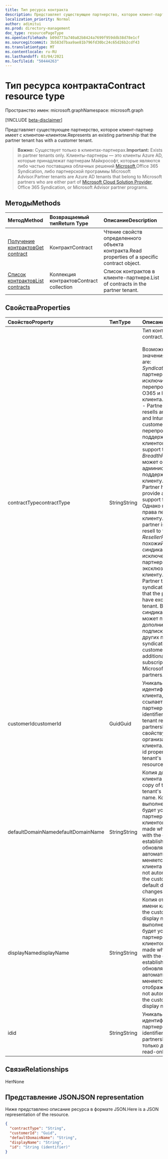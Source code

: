 ```yaml
---
title: Тип ресурса контракта
description: Представляет существующее партнерство, которое клиент-партнер имеет с клиентом-клиентом.
localization_priority: Normal
author: adimitui
ms.prod: directory-management
doc_type: resourcePageType
ms.openlocfilehash: b09d773a740a82b8424a7699f959ddb38d78e1cf
ms.sourcegitcommit: 3b583d7baa9ae81b796fd30bc24c65d26b2cdf43
ms.translationtype: MT
ms.contentlocale: ru-RU
ms.lasthandoff: 03/04/2021
ms.locfileid: "50444263"
---
```

# <a name="contract-resource-type"></a><span data-ttu-id="a20f4-103">Тип ресурса контракта</span><span class="sxs-lookup"><span data-stu-id="a20f4-103">Contract resource type</span></span>

<span data-ttu-id="a20f4-104">Пространство имен: microsoft.graph</span><span class="sxs-lookup"><span data-stu-id="a20f4-104">Namespace: microsoft.graph</span></span>

[!INCLUDE [beta-disclaimer](../../includes/beta-disclaimer.md)]

<span data-ttu-id="a20f4-105">Представляет существующее партнерство, которое клиент-партнер имеет с клиентом-клиентом.</span><span class="sxs-lookup"><span data-stu-id="a20f4-105">Represents an existing partnership that the partner tenant has with a customer tenant.</span></span>

> <span data-ttu-id="a20f4-106">**Важно:** Существует только в клиентах-партнерах.</span><span class="sxs-lookup"><span data-stu-id="a20f4-106">**Important:** Exists in partner tenants only.</span></span> <span data-ttu-id="a20f4-107">Клиенты-партнеры — это клиенты Azure AD, которые принадлежат партнерам Майкрософт, которые являются либо частью поставщика облачных решений [Microsoft,](https://partnercenter.microsoft.com/en-us/partner/programs)Office 365 Syndication, либо партнерской программы Microsoft Advisor.</span><span class="sxs-lookup"><span data-stu-id="a20f4-107">Partner tenants are Azure AD tenants that belong to Microsoft partners who are either part of [Microsoft Cloud Solution Provider](https://partnercenter.microsoft.com/en-us/partner/programs), Office 365 Syndication, or Microsoft Advisor partner programs.</span></span>

## <a name="methods"></a><span data-ttu-id="a20f4-108">Методы</span><span class="sxs-lookup"><span data-stu-id="a20f4-108">Methods</span></span>

| <span data-ttu-id="a20f4-109">Метод</span><span class="sxs-lookup"><span data-stu-id="a20f4-109">Method</span></span>   | <span data-ttu-id="a20f4-110">Возвращаемый тип</span><span class="sxs-lookup"><span data-stu-id="a20f4-110">Return Type</span></span> | <span data-ttu-id="a20f4-111">Описание</span><span class="sxs-lookup"><span data-stu-id="a20f4-111">Description</span></span> |
|:---------------|:--------|:----------|
|[<span data-ttu-id="a20f4-112">Получение контрактов</span><span class="sxs-lookup"><span data-stu-id="a20f4-112">Get contract</span></span>](../api/contract-get.md) | <span data-ttu-id="a20f4-113">Контракт</span><span class="sxs-lookup"><span data-stu-id="a20f4-113">Contract</span></span> |<span data-ttu-id="a20f4-114">Чтение свойств определенного объекта контракта.</span><span class="sxs-lookup"><span data-stu-id="a20f4-114">Read properties of a specific contract object.</span></span> |
|[<span data-ttu-id="a20f4-115">Список контрактов</span><span class="sxs-lookup"><span data-stu-id="a20f4-115">List contracts</span></span>](../api/contract-list.md) | <span data-ttu-id="a20f4-116">Коллекция контрактов</span><span class="sxs-lookup"><span data-stu-id="a20f4-116">Contract collection</span></span> | <span data-ttu-id="a20f4-117">Список контрактов в клиенте-партнере.</span><span class="sxs-lookup"><span data-stu-id="a20f4-117">List of contracts in the partner tenant.</span></span> |

## <a name="properties"></a><span data-ttu-id="a20f4-118">Свойства</span><span class="sxs-lookup"><span data-stu-id="a20f4-118">Properties</span></span>
| <span data-ttu-id="a20f4-119">Свойство</span><span class="sxs-lookup"><span data-stu-id="a20f4-119">Property</span></span>   | <span data-ttu-id="a20f4-120">Тип</span><span class="sxs-lookup"><span data-stu-id="a20f4-120">Type</span></span> | <span data-ttu-id="a20f4-121">Описание</span><span class="sxs-lookup"><span data-stu-id="a20f4-121">Description</span></span> |
|:---------------|:--------|:----------|
|<span data-ttu-id="a20f4-122">contractType</span><span class="sxs-lookup"><span data-stu-id="a20f4-122">contractType</span></span>|<span data-ttu-id="a20f4-123">String</span><span class="sxs-lookup"><span data-stu-id="a20f4-123">String</span></span>|<span data-ttu-id="a20f4-124">Тип контракта.</span><span class="sxs-lookup"><span data-stu-id="a20f4-124">Type of contract.</span></span><br><br><span data-ttu-id="a20f4-125">Возможные значения:</span><span class="sxs-lookup"><span data-stu-id="a20f4-125">Possible values are:</span></span><br> <span data-ttu-id="a20f4-126">*SyndicationPartner* — партнер, который исключительно перепродает и управляет O365 и Intune для этого клиента.</span><span class="sxs-lookup"><span data-stu-id="a20f4-126">*SyndicationPartner* - Partner that exclusively resells and manages O365 and Intune for this customer.</span></span> <span data-ttu-id="a20f4-127">Они перепродают и поддерживают своих клиентов.</span><span class="sxs-lookup"><span data-stu-id="a20f4-127">They resell and support their customers.</span></span><br> <span data-ttu-id="a20f4-128">*BreadthPartner* — партнер может оказывать административную поддержку этому клиенту.</span><span class="sxs-lookup"><span data-stu-id="a20f4-128">*BreadthPartner* - Partner has the ability to provide administrative support for this customer.</span></span> <span data-ttu-id="a20f4-129">Однако партнер не имеет права перепродавать клиенту.</span><span class="sxs-lookup"><span data-stu-id="a20f4-129">However, the partner is not allowed to resell to the customer.</span></span><br><span data-ttu-id="a20f4-130">*ResellerPartner* — партнер, похожий на партнера по синдикации, за исключением того, что у партнера нет эксклюзивного доступа к клиенту.</span><span class="sxs-lookup"><span data-stu-id="a20f4-130">*ResellerPartner* - Partner that is similar to a syndication partner, except that the partner doesn’t have exclusive access to a tenant.</span></span> <span data-ttu-id="a20f4-131">В случае синдикации клиент не может покупать дополнительные прямые подписки у Microsoft или у других партнеров.</span><span class="sxs-lookup"><span data-stu-id="a20f4-131">In the syndication case, the customer cannot buy additional direct subscriptions from Microsoft or from other partners.</span></span>|
|<span data-ttu-id="a20f4-132">customerId</span><span class="sxs-lookup"><span data-stu-id="a20f4-132">customerId</span></span>|<span data-ttu-id="a20f4-133">Guid</span><span class="sxs-lookup"><span data-stu-id="a20f4-133">Guid</span></span>|<span data-ttu-id="a20f4-134">Уникальный идентификатор клиента клиента, на который ссылается это партнерство.</span><span class="sxs-lookup"><span data-stu-id="a20f4-134">The unique identifier for the customer tenant referenced by this partnership.</span></span> <span data-ttu-id="a20f4-135">Соответствует свойству id ресурса организации клиента клиента.</span><span class="sxs-lookup"><span data-stu-id="a20f4-135">Corresponds to the id property of the customer tenant's organization resource.</span></span> |
|<span data-ttu-id="a20f4-136">defaultDomainName</span><span class="sxs-lookup"><span data-stu-id="a20f4-136">defaultDomainName</span></span>|<span data-ttu-id="a20f4-137">String</span><span class="sxs-lookup"><span data-stu-id="a20f4-137">String</span></span>|<span data-ttu-id="a20f4-138">Копия доменного имени клиента по умолчанию.</span><span class="sxs-lookup"><span data-stu-id="a20f4-138">A copy of the customer tenant's default domain name.</span></span> <span data-ttu-id="a20f4-139">Копия будет выполнена после того, как будет установлено партнерство с клиентом.</span><span class="sxs-lookup"><span data-stu-id="a20f4-139">The copy is made when the partnership with the customer is established.</span></span> <span data-ttu-id="a20f4-140">Он не обновляется автоматически, если меняется имя домена клиента по умолчанию.</span><span class="sxs-lookup"><span data-stu-id="a20f4-140">It is not automatically updated if the customer tenant's default domain name changes.</span></span>|
|<span data-ttu-id="a20f4-141">displayName</span><span class="sxs-lookup"><span data-stu-id="a20f4-141">displayName</span></span>|<span data-ttu-id="a20f4-142">String</span><span class="sxs-lookup"><span data-stu-id="a20f4-142">String</span></span>|<span data-ttu-id="a20f4-143">Копия отображаемого имени клиента.</span><span class="sxs-lookup"><span data-stu-id="a20f4-143">A copy of the customer tenant's display name.</span></span> <span data-ttu-id="a20f4-144">Копия будет выполнена после того, как будет установлено партнерство с клиентом.</span><span class="sxs-lookup"><span data-stu-id="a20f4-144">The copy is made when the partnership with the customer is established.</span></span> <span data-ttu-id="a20f4-145">Оно не обновляется автоматически, если меняется имя отображения клиента.</span><span class="sxs-lookup"><span data-stu-id="a20f4-145">It is not automatically updated if the customer tenant's display name changes.</span></span>|
|<span data-ttu-id="a20f4-146">id</span><span class="sxs-lookup"><span data-stu-id="a20f4-146">id</span></span>|<span data-ttu-id="a20f4-147">String</span><span class="sxs-lookup"><span data-stu-id="a20f4-147">String</span></span>| <span data-ttu-id="a20f4-148">Уникальный идентификатор для партнерства.</span><span class="sxs-lookup"><span data-stu-id="a20f4-148">The unique identifier for the partnership.</span></span> <span data-ttu-id="a20f4-149">Клавиша, только для чтения</span><span class="sxs-lookup"><span data-stu-id="a20f4-149">Key, read-only</span></span> |

## <a name="relationships"></a><span data-ttu-id="a20f4-150">Связи</span><span class="sxs-lookup"><span data-stu-id="a20f4-150">Relationships</span></span>
<span data-ttu-id="a20f4-151">Нет</span><span class="sxs-lookup"><span data-stu-id="a20f4-151">None</span></span>


## <a name="json-representation"></a><span data-ttu-id="a20f4-152">Представление JSON</span><span class="sxs-lookup"><span data-stu-id="a20f4-152">JSON representation</span></span>
<span data-ttu-id="a20f4-153">Ниже представлено описание ресурса в формате JSON.</span><span class="sxs-lookup"><span data-stu-id="a20f4-153">Here is a JSON representation of the resource.</span></span>

<!-- {
  "blockType": "resource",
  "optionalProperties": [

  ],
  "@odata.type": "microsoft.graph.Contract"
}-->

```json
{
  "contractType": "String",
  "customerId": "Guid",
  "defaultDomainName": "String",
  "displayName": "String",
  "id": "String (identifier)"
}

```

<!-- uuid: 8fcb5dbc-d5aa-4681-8e31-b001d5168d79
2015-10-25 14:57:30 UTC -->
<!--
{
  "type": "#page.annotation",
  "description": "Contract resource",
  "keywords": "",
  "section": "documentation",
  "tocPath": "",
  "suppressions": []
}
-->


